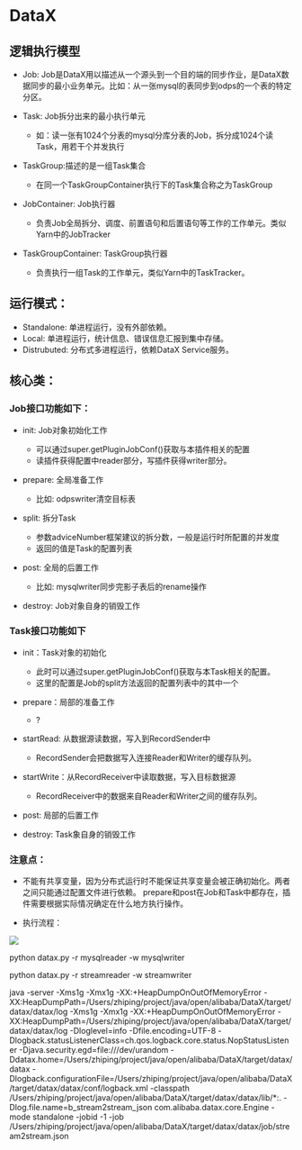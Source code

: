 # DataX

## 逻辑执行模型

- Job: Job是DataX用以描述从一个源头到一个目的端的同步作业，是DataX数据同步的最小业务单元。比如：从一张mysql的表同步到odps的一个表的特定分区。

- Task: Job拆分出来的最小执行单元
  - 如：读一张有1024个分表的mysql分库分表的Job，拆分成1024个读Task，用若干个并发执行

- TaskGroup:描述的是一组Task集合
  - 在同一个TaskGroupContainer执行下的Task集合称之为TaskGroup

- JobContainer: Job执行器
  - 负责Job全局拆分、调度、前置语句和后置语句等工作的工作单元。类似Yarn中的JobTracker

- TaskGroupContainer: TaskGroup执行器
  - 负责执行一组Task的工作单元，类似Yarn中的TaskTracker。

## 运行模式：
- Standalone: 单进程运行，没有外部依赖。
- Local: 单进程运行，统计信息、错误信息汇报到集中存储。
- Distrubuted: 分布式多进程运行，依赖DataX Service服务。

## 核心类：
### Job接口功能如下：
- init: Job对象初始化工作
  - 可以通过super.getPluginJobConf()获取与本插件相关的配置
  - 读插件获得配置中reader部分，写插件获得writer部分。

- prepare: 全局准备工作
  - 比如: odpswriter清空目标表

- split: 拆分Task
  - 参数adviceNumber框架建议的拆分数，一般是运行时所配置的并发度
  - 返回的值是Task的配置列表

- post: 全局的后置工作
  - 比如: mysqlwriter同步完影子表后的rename操作

- destroy: Job对象自身的销毁工作

### Task接口功能如下
- init：Task对象的初始化
  - 此时可以通过super.getPluginJobConf()获取与本Task相关的配置。
  - 这里的配置是Job的split方法返回的配置列表中的其中一个

- prepare：局部的准备工作
  - ?

- startRead: 从数据源读数据，写入到RecordSender中
  - RecordSender会把数据写入连接Reader和Writer的缓存队列。

- startWrite：从RecordReceiver中读取数据，写入目标数据源
  - RecordReceiver中的数据来自Reader和Writer之间的缓存队列。

- post: 局部的后置工作

- destroy: Task象自身的销毁工作

### 注意点：
- 不能有共享变量，因为分布式运行时不能保证共享变量会被正确初始化。两者之间只能通过配置文件进行依赖。
prepare和post在Job和Task中都存在，插件需要根据实际情况确定在什么地方执行操作。

- 执行流程：
<img src = 'http://res.liang3307.tech/liang.tech/big_data/DataX/res/plugin_dev_guide_1.png'>



python datax.py -r mysqlreader -w mysqlwriter

python datax.py -r streamreader -w streamwriter


 java -server -Xms1g -Xmx1g -XX:+HeapDumpOnOutOfMemoryError -XX:HeapDumpPath=/Users/zhiping/project/java/open/alibaba/DataX/target/datax/datax/log -Xms1g -Xmx1g -XX:+HeapDumpOnOutOfMemoryError -XX:HeapDumpPath=/Users/zhiping/project/java/open/alibaba/DataX/target/datax/datax/log -Dloglevel=info -Dfile.encoding=UTF-8 -Dlogback.statusListenerClass=ch.qos.logback.core.status.NopStatusListener -Djava.security.egd=file:///dev/urandom -Ddatax.home=/Users/zhiping/project/java/open/alibaba/DataX/target/datax/datax -Dlogback.configurationFile=/Users/zhiping/project/java/open/alibaba/DataX/target/datax/datax/conf/logback.xml -classpath /Users/zhiping/project/java/open/alibaba/DataX/target/datax/datax/lib/*:.  -Dlog.file.name=b_stream2stream_json com.alibaba.datax.core.Engine -mode standalone -jobid -1 -job /Users/zhiping/project/java/open/alibaba/DataX/target/datax/datax/job/stream2stream.json

